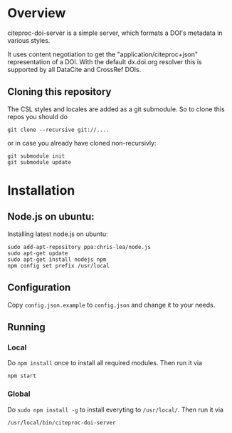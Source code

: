 # Overview

citeproc-doi-server is a simple server, which formats a DOI's metadata in various styles. 

It uses content negotiation to get the "application/citeproc+json" representation of a DOI. 
With the default dx.doi.org resolver this is supported by all DataCite and CrossRef DOIs.

## Cloning this repository

The CSL styles and locales are added as a git submodule. So to clone this repos you should do

    git clone --recursive git://....

or in case you already have cloned non-recursivly:

    git submodule init
    git submodule update

# Installation

## Node.js on ubuntu:

Installing latest node.js on ubuntu:

    sudo add-apt-repository ppa:chris-lea/node.js
    sudo apt-get update
    sudo apt-get install nodejs npm
    npm config set prefix /usr/local

## Configuration

Copy `config.json.example` to `config.json` and change it to your needs.

## Running

### Local

Do `npm install` once to install all required modules. Then run it via

    npm start

### Global

Do `sudo npm install -g` to install everyting to `/usr/local/`. Then run it via

    /usr/local/bin/citeproc-doi-server

